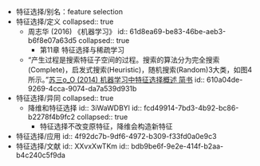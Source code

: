 - 特征选择/别名：feature selection
- 特征选择/定义
  collapsed:: true
	- 周志华 (2016) 《机器学习》
	  id:: 61d8ea69-be83-46be-aeb3-b6f8e07a63d5
	  collapsed:: true
		- 第11章 特征选择与稀疏学习
	- “产生过程是搜索特征子空间的过程。搜索的算法分为完全搜索(Complete)，启发式搜索(Heuristic)，随机搜索(Random)3大类，如图4所示。”[苏三o_O (2014) 机器学习中特征选择概述 简书](https://blog.csdn.net/iezengli/article/details/32686803)
	  id:: 610a04de-9269-4cca-9074-da7a539d931b
- 特征选择/异同
  collapsed:: true
	- 降维和特征选择
	  id:: 3iWaWDBYl
	  id:: fcd49914-7bd3-4b92-bc86-b2278f4b9fc2
	  collapsed:: true
		- 特征选择不改变原特征，降维会构造新特征
- 特征选择/应用
  id:: 4f92dc7b-9df6-4972-b309-f33fd0a0e9c3
- 特征选择/文献
  id:: XXvxXwTKm
  id:: bdb9be6f-9e2e-414f-b2aa-b4c240c5f9da